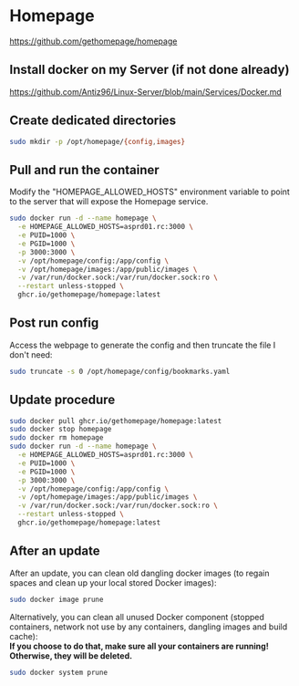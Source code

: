 # Homepage

<https://github.com/gethomepage/homepage>

## Install docker on my Server (if not done already)

<https://github.com/Antiz96/Linux-Server/blob/main/Services/Docker.md>

## Create dedicated directories

```bash
sudo mkdir -p /opt/homepage/{config,images}
```

## Pull and run the container

Modify the "HOMEPAGE_ALLOWED_HOSTS" environment variable to point to the server that will expose the Homepage service.

```bash
sudo docker run -d --name homepage \
  -e HOMEPAGE_ALLOWED_HOSTS=asprd01.rc:3000 \
  -e PUID=1000 \
  -e PGID=1000 \
  -p 3000:3000 \
  -v /opt/homepage/config:/app/config \
  -v /opt/homepage/images:/app/public/images \
  -v /var/run/docker.sock:/var/run/docker.sock:ro \
  --restart unless-stopped \
  ghcr.io/gethomepage/homepage:latest
```

## Post run config

Access the webpage to generate the config and then truncate the file I don't need:

```bash
sudo truncate -s 0 /opt/homepage/config/bookmarks.yaml
```

## Update procedure

```bash
sudo docker pull ghcr.io/gethomepage/homepage:latest
sudo docker stop homepage
sudo docker rm homepage
sudo docker run -d --name homepage \
  -e HOMEPAGE_ALLOWED_HOSTS=asprd01.rc:3000 \
  -e PUID=1000 \
  -e PGID=1000 \
  -p 3000:3000 \
  -v /opt/homepage/config:/app/config \
  -v /opt/homepage/images:/app/public/images \
  -v /var/run/docker.sock:/var/run/docker.sock:ro \
  --restart unless-stopped \
  ghcr.io/gethomepage/homepage:latest
```

## After an update

After an update, you can clean old dangling docker images (to regain spaces and clean up your local stored Docker images):

```bash
sudo docker image prune
```

Alternatively, you can clean all unused Docker component (stopped containers, network not use by any containers, dangling images and build cache):  
**If you choose to do that, make sure all your containers are running! Otherwise, they will be deleted.**  

```bash
sudo docker system prune
```
